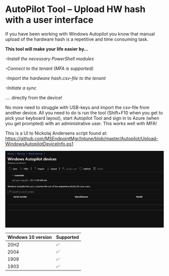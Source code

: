 # AutoPilot Tool – Upload HW hash with a user interface
If you have been working with Windows Autopilot you know that manual upload of the hardware hash is a repetitive and time consuming task.

**This tool will make your life easier by…**

*-Install the necessary PowerShell modules*

*-Connect to the tenant (MFA is supported)*

*-Import the hardware hash.csv-file to the tenant*

*-Initiate a sync*

…. directly from the device! 

No more need to struggle with USB-keys and import the csv-file from another device. All you need to do is run the tool (Shift+F10 when you get to pick your keyboard layout), start Autopilot Tool and sign in to Azure (when you get prompted) with an administrative user. This works well with MFA!

This is a UI to Nickolaj Andersens script found at: 
https://github.com/MSEndpointMgr/Intune/blob/master/Autopilot/Upload-WindowsAutopilotDeviceInfo.ps1


![alt text](https://github.com/NicklasAhlberg/AutopilotTool/blob/main/AutopilotTool.gif?raw=true)

| Windows 10 version | Supported |
| ------- | ------------------ |
| 20H2  | :white_check_mark: |
| 2004  | :white_check_mark: |
| 1909  | :white_check_mark: |
| 1903  | :white_check_mark: |
